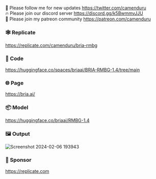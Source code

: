 🐣 Please follow me for new updates https://twitter.com/camenduru <br />
🔥 Please join our discord server https://discord.gg/k5BwmmvJJU <br />
🥳 Please join my patreon community https://patreon.com/camenduru <br />

### 🕸 Replicate
https://replicate.com/camenduru/bria-rmbg

### 🧬 Code
https://huggingface.co/spaces/briaai/BRIA-RMBG-1.4/tree/main

### 🌐 Page
https://bria.ai/

### 📦 Model
https://huggingface.co/briaai/RMBG-1.4

### 🖼 Output
![Screenshot 2024-02-06 193943](https://github.com/camenduru/bria-rmbg-jupyter/assets/54370274/8c235af8-4654-4252-83a1-392b2d7b0de3)

### 🏢 Sponsor
https://replicate.com
